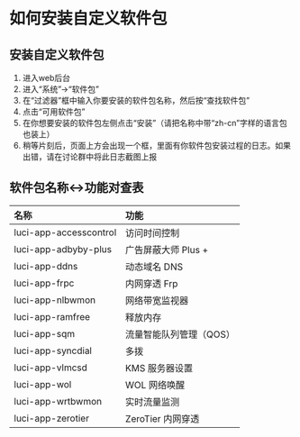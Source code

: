 # 如何安装自定义软件包

## 安装自定义软件包

1. 进入web后台
2. 进入“系统”-&gt;“软件包”
3. 在“过滤器”框中输入你要安装的软件包名称，然后按“查找软件包”
4. 点击“可用软件包”
5. 在你想要安装的软件包左侧点击“安装”（请把名称中带“zh-cn”字样的语言包也装上）
6. 稍等片刻后，页面上方会出现一个框，里面有你软件包安装过程的日志。如果出错，请在讨论群中将此日志截图上报

## 软件包名称&lt;-&gt;功能对查表

| 名称 | 功能 |
| :--- | :--- |
| luci-app-accesscontrol | 访问时间控制 |
| luci-app-adbyby-plus | 广告屏蔽大师 Plus + |
| luci-app-ddns | 动态域名 DNS |
| luci-app-frpc | 内网穿透 Frp |
| luci-app-nlbwmon | 网络带宽监视器 |
| luci-app-ramfree | 释放内存 |
| luci-app-sqm | 流量智能队列管理（QOS） |
| luci-app-syncdial | 多拨 |
| luci-app-vlmcsd | KMS 服务器设置 |
| luci-app-wol | WOL 网络唤醒 |
| luci-app-wrtbwmon | 实时流量监测 |
| luci-app-zerotier | ZeroTier 内网穿透 |

